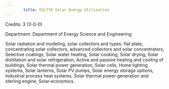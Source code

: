 ```yaml
---
        title: ESL770 Solar Energy Utilization
---
```

Credits: 3 (3-0-0)

Department: Department of Energy Science and Engineering

Solar radiation and modeling, solar collectors and types: flat plate, concentrating solar collectors, advanced collectors and solar concentrators, Selective coatings, Solar water heating, Solar cooking, Solar drying, Solar distillation and solar refrigeration, Active and passive heating and cooling of buildings, Solar thermal power generation, Solar cells, Home lighting systems, Solar lanterns, Solar PV pumps, Solar energy storage options, Industrial process heat systems, Solar thermal power generation and sterling engine, Solar economics.